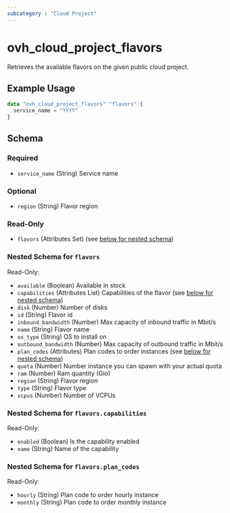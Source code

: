 ```yaml
---
subcategory : "Cloud Project"
---
```


# ovh_cloud_project_flavors

Retrieves the available flavors on the given public cloud project.

## Example Usage

```terraform
data "ovh_cloud_project_flavors" "flavors" {
  service_name = "YYYY"
}
```

<!-- schema generated by tfplugindocs -->

## Schema

### Required

- `service_name` (String) Service name

### Optional

- `region` (String) Flavor region

### Read-Only

- `flavors` (Attributes Set) (see [below for nested schema](#nestedatt--flavors))

<a id="nestedatt--flavors"></a>

### Nested Schema for `flavors`

Read-Only:

- `available` (Boolean) Available in stock
- `capabilities` (Attributes List) Capabilities of the flavor (see [below for nested schema](#nestedatt--flavors--capabilities))
- `disk` (Number) Number of disks
- `id` (String) Flavor id
- `inbound_bandwidth` (Number) Max capacity of inbound traffic in Mbit/s
- `name` (String) Flavor name
- `os_type` (String) OS to install on
- `outbound_bandwidth` (Number) Max capacity of outbound traffic in Mbit/s
- `plan_codes` (Attributes) Plan codes to order instances (see [below for nested schema](#nestedatt--flavors--plan_codes))
- `quota` (Number) Number instance you can spawn with your actual quota
- `ram` (Number) Ram quantity (Gio)
- `region` (String) Flavor region
- `type` (String) Flavor type
- `vcpus` (Number) Number of VCPUs

<a id="nestedatt--flavors--capabilities"></a>

### Nested Schema for `flavors.capabilities`

Read-Only:

- `enabled` (Boolean) Is the capability enabled
- `name` (String) Name of the capability

<a id="nestedatt--flavors--plan_codes"></a>

### Nested Schema for `flavors.plan_codes`

Read-Only:

- `hourly` (String) Plan code to order hourly instance
- `monthly` (String) Plan code to order monthly instance
